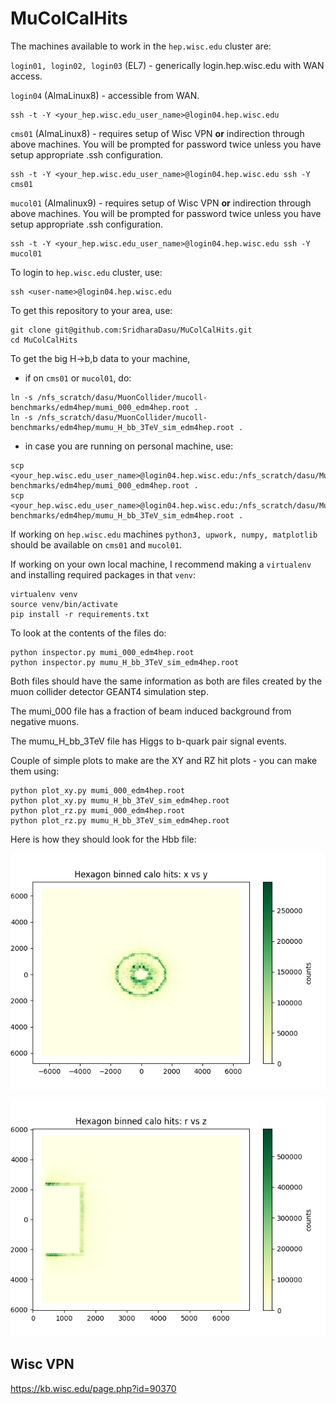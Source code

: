 # MuColCalHits

The machines available to work in the `hep.wisc.edu` cluster are:

`login01, login02, login03` (EL7) - generically login.hep.wisc.edu with WAN access.

`login04` (AlmaLinux8) - accessible from WAN.

```
ssh -t -Y <your_hep.wisc.edu_user_name>@login04.hep.wisc.edu
```


`cms01` (AlmaLinux8) - requires setup of Wisc VPN **or** indirection through above machines. You will be prompted for password twice unless you have setup appropriate .ssh configuration.

```
ssh -t -Y <your_hep.wisc.edu_user_name>@login04.hep.wisc.edu ssh -Y cms01
```

`mucol01` (Almalinux9) - requires setup of Wisc VPN **or** indirection through above machines. You will be prompted for password twice unless you have setup appropriate .ssh configuration.

```
ssh -t -Y <your_hep.wisc.edu_user_name>@login04.hep.wisc.edu ssh -Y mucol01
```

To login to `hep.wisc.edu` cluster, use:

```
ssh <user-name>@login04.hep.wisc.edu
```

To get this repository to your area, use:

```
git clone git@github.com:SridharaDasu/MuColCalHits.git
cd MuColCalHits
```

To get the big H->b,b data to your machine, 

* if on `cms01` or `mucol01`, do:

```
ln -s /nfs_scratch/dasu/MuonCollider/mucoll-benchmarks/edm4hep/mumi_000_edm4hep.root .
ln -s /nfs_scratch/dasu/MuonCollider/mucoll-benchmarks/edm4hep/mumu_H_bb_3TeV_sim_edm4hep.root .
```

* in case you are running on personal machine, use:

```
scp <your_hep.wisc.edu_user_name>@login04.hep.wisc.edu:/nfs_scratch/dasu/MuonCollider/mucoll-benchmarks/edm4hep/mumi_000_edm4hep.root .
scp <your_hep.wisc.edu_user_name>@login04.hep.wisc.edu:/nfs_scratch/dasu/MuonCollider/mucoll-benchmarks/edm4hep/mumu_H_bb_3TeV_sim_edm4hep.root .
```

If working on `hep.wisc.edu` machines `python3, upwork, numpy, matplotlib` should be available on `cms01` and `mucol01`.

If working on your own local machine, I recommend making a `virtualenv` and installing required packages in that `venv`:

```
virtualenv venv
source venv/bin/activate
pip install -r requirements.txt
```
To look at the contents of the files do:

```
python inspector.py mumi_000_edm4hep.root
python inspector.py mumu_H_bb_3TeV_sim_edm4hep.root
```

Both files should have the same information as both are files created by the muon collider detector GEANT4 simulation step.

The mumi_000 file has a fraction of beam induced background from negative muons.

The mumu_H_bb_3TeV file has Higgs to b-quark pair signal events.

Couple of simple plots to make are the XY and RZ hit plots - you can make them using:

```
python plot_xy.py mumi_000_edm4hep.root
python plot_xy.py mumu_H_bb_3TeV_sim_edm4hep.root
python plot_rz.py mumi_000_edm4hep.root
python plot_rz.py mumu_H_bb_3TeV_sim_edm4hep.root
```
Here is how they should look for the Hbb file:

![plot](x-y-hits.png)

![plot](r-z-hits.png)

## Wisc VPN

https://kb.wisc.edu/page.php?id=90370
